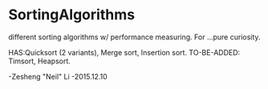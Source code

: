 # SortingAlgorithms
different sorting algorithms w/ performance measuring. For ...pure curiosity.

HAS:Quicksort (2 variants), Merge sort, Insertion sort.
TO-BE-ADDED: Timsort, Heapsort.

-Zesheng "Neil" Li
-2015.12.10

